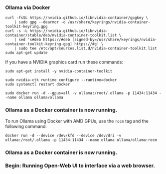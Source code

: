 ### Ollama via Docker


```
curl -fsSL https://nvidia.github.io/libnvidia-container/gpgkey \
    | sudo gpg --dearmor -o /usr/share/keyrings/nvidia-container-toolkit-keyring.gpg
curl -s -L https://nvidia.github.io/libnvidia-container/stable/deb/nvidia-container-toolkit.list \
    | sed 's#deb https://#deb [signed-by=/usr/share/keyrings/nvidia-container-toolkit-keyring.gpg] https://#g' \
    | sudo tee /etc/apt/sources.list.d/nvidia-container-toolkit.list
sudo apt-get update
```

If you have a NVIDIA graphics card run these commands:
```
sudo apt-get install -y nvidia-container-toolkit
```

```
sudo nvidia-ctk runtime configure --runtime=docker
sudo systemctl restart docker
```
```
sudo docker run -d --gpus=all -v ollama:/root/.ollama -p 11434:11434 --name ollama ollama/ollama
```

### Ollama as a Docker container is now running.

To run Ollama using Docker with AMD GPUs, use the `rocm` tag and the following command:
```
docker run -d --device /dev/kfd --device /dev/dri -v ollama:/root/.ollama -p 11434:11434 --name ollama ollama/ollama:rocm
```

### Ollama as a Docker container is now running.


### Begin: Running Open-Web UI to interface via a web browser.
